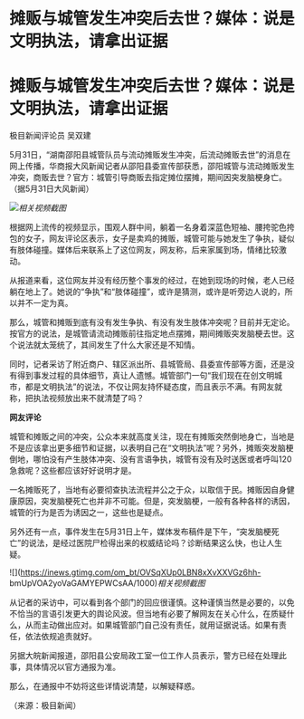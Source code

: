 # 摊贩与城管发生冲突后去世？媒体：说是文明执法，请拿出证据

# 摊贩与城管发生冲突后去世？媒体：说是文明执法，请拿出证据

极目新闻评论员 吴双建

5月31日，“湖南邵阳县城管队员与流动摊贩发生冲突，后流动摊贩去世”的消息在网上传播，华商报大风新闻记者从邵阳县委宣传部获悉，邵阳城管与流动摊贩发生冲突，商贩去世？官方：城管引导商贩去指定摊位摆摊，期间因突发脑梗身亡。（据5月31日大风新闻）

![](https://inews.gtimg.com/om_bt/OFYBN4yy8WY8DdJKW_lOquScN83zeR1eTse4QrFTgRVWgAA/1000)_相关视频截图_

根据网上流传的视频显示，围观人群中间，躺着一名身着深蓝色短袖、腰挎驼色挎包的女子，网友评论区表示，女子是卖鸡的摊贩，城管可能与她发生了争执，疑似有肢体碰撞。媒体后来联系上了这位网友，网友称，后来家属到场，情绪比较激动。

从报道来看，这位网友并没有经历整个事发的经过，在她到现场的时候，老人已经躺在地上了。她说的“争执”和“肢体碰撞”，或许是猜测，或许是听旁边人说的，所以并不一定为真。

那么，城管和摊贩到底有没有发生争执、有没有发生肢体冲突呢？目前并无定论。按官方的说法，是城管请流动摊贩前往指定地点摆摊，期间摊贩突发脑梗去世。这个说法就太笼统了，其间发生了什么大家还是不知情。

同时，记者采访了附近商户、辖区派出所、县城管局、县委宣传部等方面，还是没有得到事发过程的具体细节，真让人遗憾。城管部门一句“我们现在在创文明城市，都是文明执法”的说法，不仅让网友持怀疑态度，而且表示不满。有网友就称，把执法视频放出来不就清楚了吗？

**网友评论**

城管和摊贩之间的冲突，公众本来就高度关注，现在有摊贩突然倒地身亡，当地是不是应该拿出更多细节和证据，以表明自己在“文明执法”呢？另外，摊贩突发脑梗倒地，哪怕没有产生肢体冲突、没有言语争执，城管有没有及时送医或者呼叫120急救呢？这些都应该好好说明才是。

一名摊贩死了，当地有必要彻查执法流程并公之于众，以取信于民。摊贩因自身健康原因，突发脑梗死亡也并非不可能。但是，突发脑梗，一般有各种各样的诱因，城管的行为是否为诱因之一，这些也是疑点。

另外还有一点，事件发生在5月31日上午，媒体发布稿件是下午，“突发脑梗死亡”的说法，是经过医院尸检得出来的权威结论吗？诊断结果这么快，也让人生疑。

![](https://inews.gtimg.com/om_bt/OVSqXUp0LBN8xXvXXVGz6hh-
bmUpVOA2yoVaGAMYEPWCsAA/1000)_相关视频截图_

从记者的采访中，可以看到各个部门的回应很谨慎。这种谨慎当然是必要的，以免不恰当的言语引发更大的舆论风波。但当地有必要了解网友在关心什么，在质疑什么，从而主动做出应对。如果城管部门自己没有责任，就用证据说话。如果有责任，依法依规追责就好。

另据大皖新闻报道，邵阳县公安局政工室一位工作人员表示，警方已经在处理此事，具体情况以官方通报为准。

那么，在通报中不妨将这些详情说清楚，以解疑释惑。

（来源：极目新闻）


